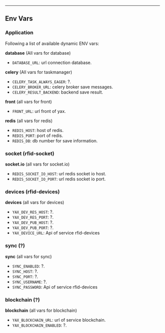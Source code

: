 <!-- Space: SlidesIacChallenger -->
<!-- Parent: Project -->
<!-- Title: Env Vars -->

<!-- Label: SlidesIacChallenger -->
<!-- Label: Project -->
<!-- Label: Env Vars -->
<!-- Include: docs/disclaimer.md -->
<!-- Include: ac:toc -->

---

## Env Vars

### Application

Following a list of available dynamic ENV vars:

**database** (All vars for database)

- `DATABASE_URL`: url connection database.

**celery** (All vars for taskmanager)

- `CELERY_TASK_ALWAYS_EAGER`: ?.
- `CELERY_BROKER_URL`: celery broker save messages.
- `CELERY_RESULT_BACKEND`: backend save result.

**front** (all vars for front)

- `FRONT_URL`: url front of yax.

**redis** (all vars for redis)

- `REDIS_HOST`: host of redis.
- `REDIS_PORT`: port of redis.
- `REDIS_DB`: db number for save information.

### socket (rfid-socket)

**socket.io** (all vars for socket.io)

- `REDIS_SOCKET_IO_HOST`: url redis socket io host.
- `REDIS_SOCKET_IO_PORT`: url redis socket io port.

### devices (rfid-devices)

**devices** (all vars for devices)

- `YAX_DEV_RES_HOST`: ?.
- `YAX_DEV_RES_PORT`: ?.
- `YAX_DEV_PUB_HOST`: ?.
- `YAX_DEV_PUB_PORT`: ?.
- `YAX_DEVICE_URL`: Api of service rfid-devices

### sync (?)

**sync** (all vars for sync)

- `SYNC_ENABLED`: ?.
- `SYNC_HOST`: ?.
- `SYNC_PORT`: ?.
- `SYNC_USERNAME`: ?.
- `SYNC_PASSWORD`: Api of service rfid-devices

### blockchain (?)

**blockchain** (all vars for blockchain)

- `YAX_BLOCKCHAIN_URL`: url of service blockchain.
- `YAX_BLOCKCHAIN_ENABLED`: ?.
